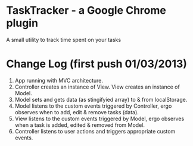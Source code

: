TaskTracker - a Google Chrome plugin
====================================

A small utility to track time spent on your tasks


Change Log (first push 01/03/2013)
==================================

1. App running with MVC architecture.
2. Controller creates an instance of View. View creates an instance of Model.
2. Model sets and gets data (as stingifyied array) to & from localStorage.
3. Model listens to the custom events triggered by Controller, ergo observes when to add, edit & remove tasks (data).
3. View listens to the custom events triggered by Model, ergo observes when a task is added, edited & removed from Model.
4. Controller listens to user actions and triggers appropriate custom events.

